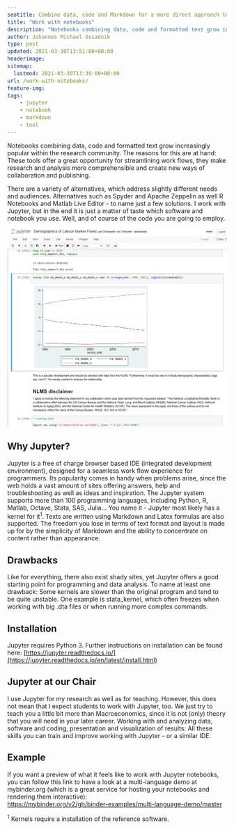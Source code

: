 ```yaml
---
seotitle: Combine data, code and Markdown for a more direct approach to research and publishing
title: "Work with notebooks"
description: "Notebooks combining data, code and formatted text grow increasingly popular within the research community. The reasons for this are at hand: These tools offer a great opportunity for streamlining work flows, they make research and analysis more comprehensible and create new ways of collaboration and publishing."
author: Johannes Michael Ossadnik
type: post
updated: 2021-03-30T13:51:00+00:00
headerimage:
sitemap:
  lastmod: 2021-03-30T13:39:00+00:00
url: /work-with-notebooks/
feature-img:
tags:
    - jupyter
    - notebook
    - markdown
    - tool
---
```

Notebooks combining data, code and formatted text grow increasingly popular within the research community. The reasons for this are at hand: These tools offer a great opportunity for streamlining work flows, they make research and analysis more comprehensible and create new ways of collaboration and publishing.

There are a variety of alternatives, which address slightly different needs and audiences.
Alternatives such as Spyder and Apache Zeppelin as well R Notebooks and Matlab Live Editor - to name just a few solutions.
I work with Jupyter, but in the end it is just a matter of taste which software and notebook you use. Well, and of course of the code you are going to employ.

![Notebook](/assets/images/tools/jupyter.png)

## Why Jupyter?
Jupyter is a free of charge browser based IDE (integrated development environment), designed for a seamless work flow experience for programmers. Its popularity comes in handy when problems arise, since the web holds a vast amount of sites offering answers, help and troubleshooting as well as ideas and inspiration.
The Jupyter system supports more than 100 programming languages, including Python, R, Matlab, Octave, Stata, SAS, Julia... You name it - Jupyter most likely has a kernel for it<sup>1</sup>.
Texts are written using Markdown and Latex formulas are also supported. The freedom you lose in terms of text format and layout is made up for by the simplicity of Markdown and the ability to concentrate on content rather than appearance.

## Drawbacks
Like for everything, there also exist shady sites, yet Jupyter offers a good starting point for programming and data analysis.
To name at least one drawback: Some kernels are slower than the original program and tend to be quite unstable. One example is stata_kernel, which often freezes when working with big .dta files or when running more complex commands.

## Installation
Jupyter requires Python 3.
Further instructions on installation can be found here: [https://jupyter.readthedocs.io/](https://jupyter.readthedocs.io/en/latest/install.html)

## Jupyter at our Chair
I use Jupyter for my research as well as for teaching.
However, this does not mean that I expect students to work with Jupyter, too.
We just try to teach you a little bit more than Macroeconomics, since it is not (only) theory that you will need in your later career.
Working with and analyzing data, software and coding, presentation and visualization of results: All these skills you can train and improve working with Jupyter - or a similar IDE.

## Example
If you want a preview of what it feels like to work with Jupyter notebooks, you can follow this link to have a look at a multi-language demo at mybinder.org (which is a great service for hosting your notebooks and rendering them interactive): <br>
<a href="https://mybinder.org/v2/gh/binder-examples/multi-language-demo/master">https://mybinder.org/v2/gh/binder-examples/multi-language-demo/master</a>


<sup>1</sup> Kernels require a installation of the reference software.

